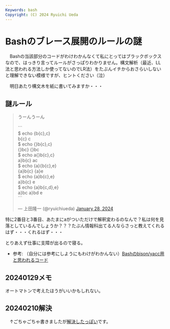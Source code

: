 ```yaml
---
Keywords: bash
Copyright: (C) 2024 Ryuichi Ueda
---
```


# Bashのブレース展開のルールの謎

　Bashの当該部分のコードがわけわかんなくて私にとってはブラックボックスなので、はっきり言ってルールがさっぱりわかりません。構文解析（最近、LL法と思われる方法しか使ってないのでLR法）をたぶんイチからおさらいしないと理解できない模様ですが、ヒントください（泣）

　明日あたり構文木を紙に書いてみますか・・・

## 謎ルール

<blockquote class="twitter-tweet"><p lang="ja" dir="ltr">うーんうーん<br><br>```<br>$ echo {b{c},c}<br>b{c} c<br>$ echo {}b{c},c}<br>{}bc} {}bc<br>$ echo a{}b{c},c}<br>a}b{c} ac<br>$ echo {a}{b{c},e}<br>{a}b{c} {a}e<br>$ echo {a}b{c},e}<br>a}b{c} e<br>$ echo {a}b{c,d},e}<br>a}bc a}bd e<br>```</p>&mdash; 上田隆一 (@ryuichiueda) <a href="https://twitter.com/ryuichiueda/status/1751594409676906939?ref_src=twsrc%5Etfw">January 28, 2024</a></blockquote> <script async src="https://platform.twitter.com/widgets.js" charset="utf-8"></script>

特に2番目と3番目、あたまにaがついただけで解釈変わるのなんで？私は何を見落としているんでしょうか？？？たぶん情報科出てる人ならさっと教えてくれるはず・・・くれるはず・・・

とりあえず仕事に支障が出るので寝る。

* 参考: （自分には参考にしようにもわけがわかんない）[Bashのbison/yacc用と思われるコード](https://github.com/bminor/bash/blob/f3b6bd19457e260b65d11f2712ec3da56cef463f/parse.y)

## 20240129メモ

オートマトンで考えたほうがいいかもしれない。

## 20240210解決

　↑ごちゃごちゃ書きましたが[解決したっぽい](/?post=20240210_bash)です。
